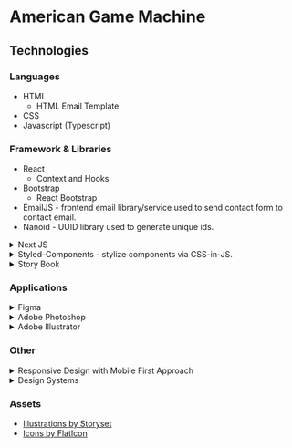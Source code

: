 # American Game Machine

## Technologies

### Languages

- HTML
  - HTML Email Template
- CSS
- Javascript (Typescript)

### Framework & Libraries

- React
  - Context and Hooks
- Bootstrap
  - React Bootstrap
- EmailJS - frontend email library/service used to send contact form to contact email.
- Nanoid - UUID library used to generate unique ids.

<details>
  <summary>
    Next JS
  </summary>
  
</details>

<details>
  <summary>
    Styled-Components - stylize components via CSS-in-JS.
  </summary>
  <ul>
    <li>
    Extend React-Bootstrap library.
  </li>
  <li>
    Props were passed into nav link to toggle active state.
  </li>
  <li>
    createGlobalStyle was used to add global styling.
  </li>
  <li>
    withTheme and ThemeProvider were used to switch between theme and dark theme.
  </li> 
   <ul>

</details>

<details>
  <summary>
    Story Book
  </summary>
  
</details>

### Applications

<details>
  <summary>
    Figma 
  </summary>
  <ul>
  <li>
  Made site map, 
  </li>
  </ul>
</details>

<details>
  <summary>
    Adobe Photoshop
  </summary>
    <ul>
  <li>
  Cleaned up Icon made by a supplier.
  <li>

  <ul>
</details>

<details>
  <summary>
    Adobe Illustrator
  </summary>
  <ul>
  <li>
  Customized FlatIcon svg ie. full screen icon.
  <li>
  <ul>
</details>

### Other

<details>
  <summary>
    Responsive Design with Mobile First Approach
  </summary>
  <ul>
  <li>
  Responsive Typography
  </li>
  </ul>
</details>

<details>
  <summary>
    Design Systems
  </summary>
  
</details>

### Assets

- [Illustrations by Storyset](https://storyset.com/)
- [Icons by FlatIcon](https://www.flaticon.com/)